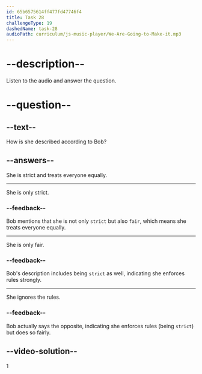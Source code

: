 ```yaml
---
id: 65b6575614ff477fd47746f4
title: Task 28
challengeType: 19
dashedName: task-28
audioPath: curriculum/js-music-player/We-Are-Going-to-Make-it.mp3
---
```


<!--
AUDIO REFERENCE:
Bob: Word is that she’s strict but fair.
-->

# --description--

Listen to the audio and answer the question.

# --question--

## --text--

How is she described according to Bob?

## --answers--

She is strict and treats everyone equally.

---

She is only strict.

### --feedback--

Bob mentions that she is not only `strict` but also `fair`, which means she treats everyone equally.

---

She is only fair.

### --feedback--

Bob's description includes being `strict` as well, indicating she enforces rules strongly.

---

She ignores the rules.

### --feedback--

Bob actually says the opposite, indicating she enforces rules (being `strict`) but does so fairly.

## --video-solution--

1
